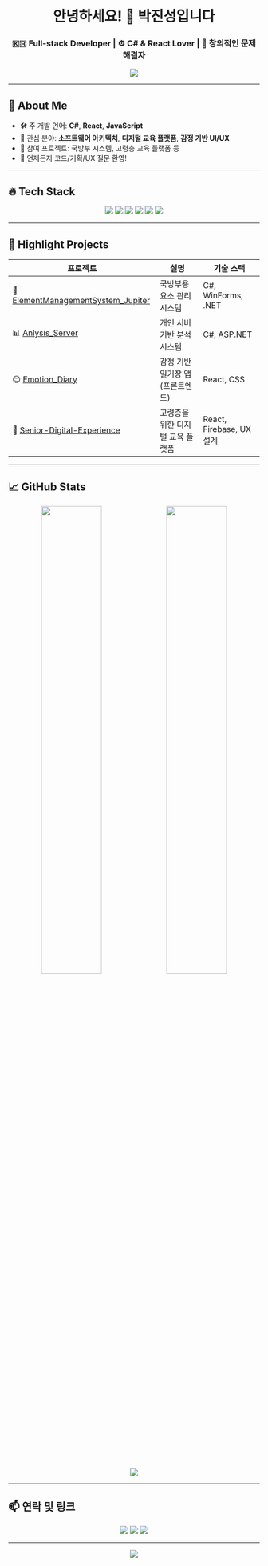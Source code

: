 <h1 align="center">안녕하세요! 👋 박진성입니다</h1>
<h3 align="center">🇰🇷 Full-stack Developer | ⚙️ C# & React Lover | 🎯 창의적인 문제 해결자</h3>

<p align="center">
  <img src="https://readme-typing-svg.herokuapp.com?font=Fira+Code&size=24&duration=4000&pause=1000&center=true&vCenter=true&color=F76C6C&width=500&lines=Welcome+to+my+GitHub!;C%23+%2B+React+%3D+❤️;Always+learning%2C+always+building!" />
</p>

---

## 🚀 About Me

- 🛠 주 개발 언어: **C#**, **React**, **JavaScript**
- 🧠 관심 분야: **소프트웨어 아키텍처**, **디지털 교육 플랫폼**, **감정 기반 UI/UX**
- 💼 참여 프로젝트: 국방부 시스템, 고령층 교육 플랫폼 등
- 💬 언제든지 코드/기획/UX 질문 환영!

---

## 🔥 Tech Stack

<p align="center">
  <img src="https://img.shields.io/badge/C%23-239120?style=for-the-badge&logo=c-sharp&logoColor=white"/>
  <img src="https://img.shields.io/badge/ASP.NET-512BD4?style=for-the-badge&logo=dotnet&logoColor=white"/>
  <img src="https://img.shields.io/badge/React-61DAFB?style=for-the-badge&logo=react&logoColor=black"/>
  <img src="https://img.shields.io/badge/JavaScript-F7DF1E?style=for-the-badge&logo=javascript&logoColor=black"/>
  <img src="https://img.shields.io/badge/MySQL-4479A1?style=for-the-badge&logo=mysql&logoColor=white"/>
  <img src="https://img.shields.io/badge/GitHub-181717?style=for-the-badge&logo=github&logoColor=white"/>
</p>

---

## 🌈 Highlight Projects

| 프로젝트 | 설명 | 기술 스택 |
|----------|------|-----------|
| 🚀 [ElementManagementSystem_Jupiter](https://github.com/park-jin-seong/ElementManagementSystem_Jupiter) | 국방부용 요소 관리 시스템 | C#, WinForms, .NET |
| 📊 [Anlysis_Server](https://github.com/park-jin-seong/Anlysis_Server) | 개인 서버 기반 분석 시스템 | C#, ASP.NET |
| 😊 [Emotion_Diary](https://github.com/park-jin-seong/Emotion_Diary) | 감정 기반 일기장 앱 (프론트엔드) | React, CSS |
| 👵 [Senior-Digital-Experience](https://github.com/park-jin-seong/Senior-Digital-Experience) | 고령층을 위한 디지털 교육 플랫폼 | React, Firebase, UX 설계 |

---

## 📈 GitHub Stats

<p align="center">
  <img src="https://github-readme-stats.vercel.app/api?username=park-jin-seong&show_icons=true&theme=tokyonight" width="49%" />
  <img src="https://github-readme-streak-stats.herokuapp.com/?user=park-jin-seong&theme=tokyonight" width="49%" />
</p>

<p align="center">
  <img src="https://github-readme-stats.vercel.app/api/top-langs/?username=park-jin-seong&layout=compact&theme=gruvbox" />
</p>

---

## 📫 연락 및 링크

<p align="center">
  <a href="mailto:jinseong.dev@example.com"><img src="https://img.shields.io/badge/Gmail-D14836?style=for-the-badge&logo=gmail&logoColor=white"/></a>
  <a href="https://linkedin.com/in/yourprofile"><img src="https://img.shields.io/badge/LinkedIn-0077B5?style=for-the-badge&logo=linkedin&logoColor=white"/></a>
  <a href="https://park-jin-seong.github.io"><img src="https://img.shields.io/badge/Portfolio-24292E?style=for-the-badge&logo=githubpages&logoColor=white"/></a>
</p>

---

<p align="center">
  <img src="https://capsule-render.vercel.app/api?type=waving&color=gradient&height=100&section=footer"/>
</p>

